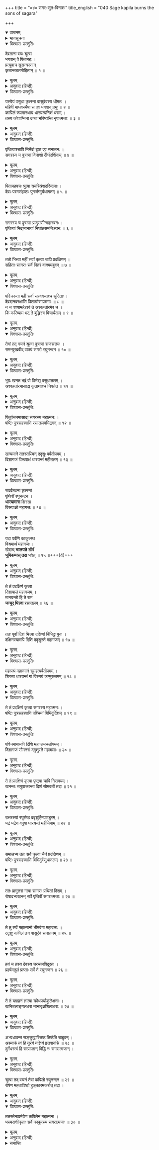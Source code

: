 +++
title = "०४० सगर-सुत-विनाशः"
title_english = "040 Sage kapila burns the sons of sagara"

+++
<details open><summary>वाचनम्</summary>
<div caption="श्रीराम-हरिसीताराममूर्ति-घनपाठिभ्यां वचनम्" class="audioEmbed" src="https://archive.org/download/Ramayana-recitation-Sriram-harisItArAmamUrti-Ghanapaati-v2/Kanda_1/Kanda_1_BK-040-Sagara_Putra_Vinashaha.mp3"></div>
</details>

<details><summary>भागसूचना</summary>

40. सगरपुत्रोंके भावी विनाशकी सूचना देकर ब्रह्माजीका देवताओंको शान्त करना, सगरके पुत्रोंका पृथ्वीको खोदते हुए कपिलजीके पास पहुँचना और उनके रोषसे जलकर भस्म होना
</details>

<details open><summary>विश्वास-प्रस्तुतिः</summary>

देवतानां वचः श्रुत्वा  
भगवान् वै पितामहः ।  
प्रत्युवाच सुसन्त्रस्तान्  
कृतान्तबलमोहितान् ॥ १ ॥
</details>

<details><summary>मूलम्</summary>

देवतानां वचः श्रुत्वा भगवान् वै पितामहः ।  
प्रत्युवाच सुसन्त्रस्तान् कृतान्तबलमोहितान् ॥ १ ॥
</details>

<details><summary>अनुवाद (हिन्दी)</summary>

देवताओंकी बात सुनकर भगवान् ब्रह्माजीने कितने ही प्राणियोंका अन्त करनेवाले सगरपुत्रोंके बलसे मोहित एवं भयभीत हुए उन देवताओंसे इस प्रकार कहा— ॥ १ ॥
</details>

<details open><summary>विश्वास-प्रस्तुतिः</summary>

यस्येयं वसुधा कृत्स्ना वासुदेवस्य धीमतः ।  
महिषी माधवस्यैषा स एव भगवान् प्रभुः ॥ २ ॥  
कापिलं रूपमास्थाय धारयत्यनिशं धराम् ।  
तस्य कोपाग्निना दग्धा भविष्यन्ति नृपात्मजाः ॥ ३ ॥
</details>

<details><summary>मूलम्</summary>

यस्येयं वसुधा कृत्स्ना वासुदेवस्य धीमतः ।  
महिषी माधवस्यैषा स एव भगवान् प्रभुः ॥ २ ॥  
कापिलं रूपमास्थाय धारयत्यनिशं धराम् ।  
तस्य कोपाग्निना दग्धा भविष्यन्ति नृपात्मजाः ॥ ३ ॥
</details>

<details><summary>अनुवाद (हिन्दी)</summary>

‘देवगण! यह सारी पृथ्वी जिन भगवान् वासुदेवकी वस्तु है तथा जिन भगवान् लक्ष्मीपतिकी यह रानी है, वे ही सर्वशक्तिमान् भगवान् श्रीहरि कपिल मुनिका रूप धारण करके निरन्तर इस पृथ्वीको धारण करते हैं । उनकी कोपाग्निसे ये सारे राजकुमार जलकर भस्म हो जायँगे ॥ २-३ ॥
</details>

<details open><summary>विश्वास-प्रस्तुतिः</summary>

पृथिव्याश्चापि निर्भेदो दृष्ट एव सनातनः ।  
सगरस्य च पुत्राणां विनाशो दीर्घदर्शिनाम् ॥ ४ ॥
</details>

<details><summary>मूलम्</summary>

पृथिव्याश्चापि निर्भेदो दृष्ट एव सनातनः ।  
सगरस्य च पुत्राणां विनाशो दीर्घदर्शिनाम् ॥ ४ ॥
</details>

<details><summary>अनुवाद (हिन्दी)</summary>

‘पृथ्वीका यह भेदन सनातन है—प्रत्येक कल्पमें अवश्यम्भावी है । (श्रुतियों और स्मृतियोंमें आये हुए सागर आदि शब्दोंसे यह बात सुस्पष्ट ज्ञात होती है ।) इसी प्रकार दूरदर्शी पुरुषोंने सगरके पुत्रोंका भावी विनाश भी देखा ही है; अतः इस विषयमें शोक करना अनुचित है’ ॥
</details>

<details open><summary>विश्वास-प्रस्तुतिः</summary>

पितामहवचः श्रुत्वा त्रयस्त्रिंशदरिन्दमाः ।  
देवाः परमसंहृष्टाः पुनर्जग्मुर्यथागतम् ॥ ५ ॥
</details>

<details><summary>मूलम्</summary>

पितामहवचः श्रुत्वा त्रयस्त्रिंशदरिन्दमाः ।  
देवाः परमसंहृष्टाः पुनर्जग्मुर्यथागतम् ॥ ५ ॥
</details>

<details><summary>अनुवाद (हिन्दी)</summary>

ब्रह्माजीका यह कथन सुनकर शत्रुओंका दमन करनेवाले तैंतीस देवता बड़े हर्षमें भरकर जैसे आये थे, उसी तरह पुनः लौट गये ॥ ५ ॥
</details>

<details open><summary>विश्वास-प्रस्तुतिः</summary>

सगरस्य च पुत्राणां प्रादुरासीन्महास्वनः ।  
पृथिव्यां भिद्यमानायां निर्घातसमनिःस्वनः ॥ ६ ॥
</details>

<details><summary>मूलम्</summary>

सगरस्य च पुत्राणां प्रादुरासीन्महास्वनः ।  
पृथिव्यां भिद्यमानायां निर्घातसमनिःस्वनः ॥ ६ ॥
</details>

<details><summary>अनुवाद (हिन्दी)</summary>

सगरपुत्रोंके हाथसे जब पृथ्वी खोदी जा रही थी,उस समय उससे वज्रपातके समान बड़ा भयंकर शब्द होता था ॥
</details>

<details open><summary>विश्वास-प्रस्तुतिः</summary>

ततो भित्त्वा महीं सर्वां कृत्वा चापि प्रदक्षिणम् ।  
सहिताः सागराः सर्वे पितरं वाक्यमब्रुवन् ॥ ७ ॥
</details>

<details><summary>मूलम्</summary>

ततो भित्त्वा महीं सर्वां कृत्वा चापि प्रदक्षिणम् ।  
सहिताः सागराः सर्वे पितरं वाक्यमब्रुवन् ॥ ७ ॥
</details>

<details><summary>अनुवाद (हिन्दी)</summary>

इस तरह सारी पृथ्वी खोदकर तथा उसकी परिक्रमा करके वे सभी सगरपुत्र पिताके पास खाली हाथ लौट आये और बोले— ॥ ७ ॥
</details>

<details open><summary>विश्वास-प्रस्तुतिः</summary>

परिक्रान्ता मही सर्वा सत्त्ववन्तश्च सूदिताः ।  
देवदानवरक्षांसि पिशाचोरगपन्नगाः ॥ ८ ॥  
न च पश्यामहेऽश्वं ते अश्वहर्तारमेव च ।  
किं करिष्याम भद्रं ते बुद्धिरत्र विचार्यताम् ॥ ९ ॥
</details>

<details><summary>मूलम्</summary>

परिक्रान्ता मही सर्वा सत्त्ववन्तश्च सूदिताः ।  
देवदानवरक्षांसि पिशाचोरगपन्नगाः ॥ ८ ॥  
न च पश्यामहेऽश्वं ते अश्वहर्तारमेव च ।  
किं करिष्याम भद्रं ते बुद्धिरत्र विचार्यताम् ॥ ९ ॥
</details>

<details><summary>अनुवाद (हिन्दी)</summary>

‘पिताजी! हमने सारी पृथ्वी छान डाली । देवता, दानव, राक्षस, पिशाच और नाग आदि बड़े-बड़े बलवान् प्राणियोंको मार डाला । फिर भी हमें न तो कहीं घोड़ा दिखायी दिया और न घोड़ेका चुरानेवाला ही । आपका भला हो । अब हम क्या करें? इस विषयमें आप ही कोई उपाय सोचिये’ ॥ ८-९ ॥
</details>

<details open><summary>विश्वास-प्रस्तुतिः</summary>

तेषां तद् वचनं श्रुत्वा पुत्राणां राजसत्तमः ।  
समन्युरब्रवीद् वाक्यं सगरो रघुनन्दन ॥ १० ॥
</details>

<details><summary>मूलम्</summary>

तेषां तद् वचनं श्रुत्वा पुत्राणां राजसत्तमः ।  
समन्युरब्रवीद् वाक्यं सगरो रघुनन्दन ॥ १० ॥
</details>

<details><summary>अनुवाद (हिन्दी)</summary>

‘रघुनन्दन! पुत्रोंका यह वचन सुनकर राजाओंमें श्रेष्ठ सगरने उनसे कुपित होकर कहा— ॥ १० ॥
</details>

<details open><summary>विश्वास-प्रस्तुतिः</summary>

भूयः खनत भद्रं वो विभेद्य वसुधातलम् ।  
अश्वहर्तारमासाद्य कृतार्थाश्च निवर्तत ॥ ११ ॥
</details>

<details><summary>मूलम्</summary>

भूयः खनत भद्रं वो विभेद्य वसुधातलम् ।  
अश्वहर्तारमासाद्य कृतार्थाश्च निवर्तत ॥ ११ ॥
</details>

<details><summary>अनुवाद (हिन्दी)</summary>

‘जाओ, फिरसे सारी पृथ्वी खोदो और इसे विदीर्ण करके घोड़ेके चोरका पता लगाओ । चोरतक पहुँचकर काम पूरा होनेपर ही लौटना’ ॥ ११ ॥
</details>

<details open><summary>विश्वास-प्रस्तुतिः</summary>

पितुर्वचनमासाद्य सगरस्य महात्मनः ।  
षष्टिः पुत्रसहस्राणि रसातलमभिद्रवन् ॥ १२ ॥
</details>

<details><summary>मूलम्</summary>

पितुर्वचनमासाद्य सगरस्य महात्मनः ।  
षष्टिः पुत्रसहस्राणि रसातलमभिद्रवन् ॥ १२ ॥
</details>

<details><summary>अनुवाद (हिन्दी)</summary>

अपने महात्मा पिता सगरकी यह आज्ञा शिरोधार्य करके वे साठ हजार राजकुमार रसातलकी ओर बढ़े (और रोषमें भरकर पृथ्वी खोदने लगे) ॥ १२ ॥
</details>

<details open><summary>विश्वास-प्रस्तुतिः</summary>

खन्यमाने ततस्तस्मिन् ददृशुः पर्वतोपमम् ।  
दिशागजं विरूपाक्षं धारयन्तं महीतलम् ॥ १३ ॥
</details>

<details><summary>मूलम्</summary>

खन्यमाने ततस्तस्मिन् ददृशुः पर्वतोपमम् ।  
दिशागजं विरूपाक्षं धारयन्तं महीतलम् ॥ १३ ॥
</details>

<details><summary>अनुवाद (हिन्दी)</summary>

उस खुदाईके समय ही उन्हें एक पर्वताकार दिग्गज दिखायी दिया, जिसका नाम विरूपाक्ष है । वह इस भूतलको धारण किये हुए था ॥ १३ ॥
</details>

<details open><summary>विश्वास-प्रस्तुतिः</summary>

सपर्वतवनां कृत्स्नां  
पृथिवीं रघुनन्दन ।  
**धारयामास** शिरसा  
विरूपाक्षो महागजः ॥ १४ ॥
</details>

<details><summary>मूलम्</summary>

सपर्वतवनां कृत्स्नां पृथिवीं रघुनन्दन ।  
धारयामास शिरसा विरूपाक्षो महागजः ॥ १४ ॥
</details>

<details><summary>अनुवाद (हिन्दी)</summary>

रघुनन्दन! महान् गजराज विरूपाक्षने पर्वत और वनोंसहित इस सम्पूर्ण पृथ्वीको अपने मस्तकपर धारण कर रखा था ॥ १४ ॥
</details>

<details open><summary>विश्वास-प्रस्तुतिः</summary>

यदा पर्वणि काकुत्स्थ  
विश्रमार्थं महागजः ।  
खेदाच् **चालयते** शीर्षं  
**भूमिकम्पस् तदा** भवेत् ॥ १५ ॥+++(4)+++
</details>

<details><summary>मूलम्</summary>

यदा पर्वणि काकुत्स्थ विश्रमार्थं महागजः ।  
खेदाच्चालयते शीर्षं भूमिकम्पस्तदा भवेत् ॥ १५ ॥
</details>

<details><summary>अनुवाद (हिन्दी)</summary>

काकुत्स्थ! वह महान् दिग्गज जिस समय थककर विश्रामके लिये अपने मस्तकको इधर-उधर हटाता था, उस समय भूकम्प होने लगता था ॥ १५ ॥
</details>

<details open><summary>विश्वास-प्रस्तुतिः</summary>

ते तं प्रदक्षिणं कृत्वा  
दिशापालं महागजम् ।  
मानयन्तो हि ते राम  
**जग्मुर् भित्त्वा** रसातलम् ॥ १६ ॥
</details>

<details><summary>मूलम्</summary>

ते तं प्रदक्षिणं कृत्वा दिशापालं महागजम् ।  
मानयन्तो हि ते राम जग्मुर्भित्त्वा रसातलम् ॥ १६ ॥
</details>

<details><summary>अनुवाद (हिन्दी)</summary>

श्रीराम! पूर्व दिशाकी रक्षा करनेवाले विशाल गजराज विरूपाक्षकी परिक्रमा करके उसका सम्मान करते हुए वे सगरपुत्र रसातलका भेदन करके आगे बढ़ गये ॥ १६ ॥
</details>

<details open><summary>विश्वास-प्रस्तुतिः</summary>

ततः पूर्वां दिशं भित्त्वा दक्षिणां बिभिदुः पुनः ।  
दक्षिणस्यामपि दिशि ददृशुस्ते महागजम् ॥ १७ ॥
</details>

<details><summary>मूलम्</summary>

ततः पूर्वां दिशं भित्त्वा दक्षिणां बिभिदुः पुनः ।  
दक्षिणस्यामपि दिशि ददृशुस्ते महागजम् ॥ १७ ॥
</details>

<details><summary>अनुवाद (हिन्दी)</summary>

पूर्व दिशाका भेदन करनेके पश्चात् वे पुनः दक्षिण दिशाकी भूमिको खोदने लगे । दक्षिण दिशामें भी उन्हें एक महान् दिग्गज दिखायी दिया ॥ १७ ॥
</details>

<details open><summary>विश्वास-प्रस्तुतिः</summary>

महापद्मं महात्मानं सुमहत्पर्वतोपमम् ।  
शिरसा धारयन्तं गां विस्मयं जग्मुरुत्तमम् ॥ १८ ॥
</details>

<details><summary>मूलम्</summary>

महापद्मं महात्मानं सुमहत्पर्वतोपमम् ।  
शिरसा धारयन्तं गां विस्मयं जग्मुरुत्तमम् ॥ १८ ॥
</details>

<details><summary>अनुवाद (हिन्दी)</summary>

उसका नाम था महापद्म । महान् पर्वतके समान ऊँचा वह विशालकाय गजराज अपने मस्तकपर पृथ्वीको धारण करता था । उसे देखकर उन राजकुमारोंको बड़ा विस्मय हुआ ॥ १८ ॥
</details>

<details open><summary>विश्वास-प्रस्तुतिः</summary>

ते तं प्रदक्षिणं कृत्वा सगरस्य महात्मनः ।  
षष्टिः पुत्रसहस्राणि पश्चिमां बिभिदुर्दिशम् ॥ १९ ॥
</details>

<details><summary>मूलम्</summary>

ते तं प्रदक्षिणं कृत्वा सगरस्य महात्मनः ।  
षष्टिः पुत्रसहस्राणि पश्चिमां बिभिदुर्दिशम् ॥ १९ ॥
</details>

<details><summary>अनुवाद (हिन्दी)</summary>

महात्मा सगरके वे साठ हजार पुत्र उस दिग्गजकी परिक्रमा करके पश्चिम दिशाकी भूमिका भेदन करने लगे ॥ १९ ॥
</details>

<details open><summary>विश्वास-प्रस्तुतिः</summary>

पश्चिमायामपि दिशि महान्तमचलोपमम् ।  
दिशागजं सौमनसं ददृशुस्ते महाबलाः ॥ २० ॥
</details>

<details><summary>मूलम्</summary>

पश्चिमायामपि दिशि महान्तमचलोपमम् ।  
दिशागजं सौमनसं ददृशुस्ते महाबलाः ॥ २० ॥
</details>

<details><summary>अनुवाद (हिन्दी)</summary>

पश्चिम दिशामें भी उन महाबली सगरपुत्रोंने महान् पर्वताकार दिग्गज सौमनसका दर्शन किया ॥ २० ॥
</details>

<details open><summary>विश्वास-प्रस्तुतिः</summary>

ते तं प्रदक्षिणं कृत्वा पृष्ट्वा चापि निरामयम् ।  
खनन्तः समुपाक्रान्ता दिशं सोमवतीं तदा ॥ २१ ॥
</details>

<details><summary>मूलम्</summary>

ते तं प्रदक्षिणं कृत्वा पृष्ट्वा चापि निरामयम् ।  
खनन्तः समुपाक्रान्ता दिशं सोमवतीं तदा ॥ २१ ॥
</details>

<details><summary>अनुवाद (हिन्दी)</summary>

उसकी भी परिक्रमा करके उसका कुशल-समाचार पूछकर वे सभी राजकुमार भूमि खोदते हुए उत्तर दिशामें जा पहुँचे ॥ २१ ॥
</details>

<details open><summary>विश्वास-प्रस्तुतिः</summary>

उत्तरस्यां रघुश्रेष्ठ ददृशुर्हिमपाण्डुरम् ।  
भद्रं भद्रेण वपुषा धारयन्तं महीमिमाम् ॥ २२ ॥
</details>

<details><summary>मूलम्</summary>

उत्तरस्यां रघुश्रेष्ठ ददृशुर्हिमपाण्डुरम् ।  
भद्रं भद्रेण वपुषा धारयन्तं महीमिमाम् ॥ २२ ॥
</details>

<details><summary>अनुवाद (हिन्दी)</summary>

रघुश्रेष्ठ! उत्तर दिशामें उन्हें हिमके समान श्वेतभद्र नामक दिग्गज दिखायी दिया, जो अपने कल्याणमय शरीरसे इस पृथ्वीको धारण किये हुए था ॥ २२ ॥
</details>

<details open><summary>विश्वास-प्रस्तुतिः</summary>

समालभ्य ततः सर्वे कृत्वा चैनं प्रदक्षिणम् ।  
षष्टिः पुत्रसहस्राणि बिभिदुर्वसुधातलम् ॥ २३ ॥
</details>

<details><summary>मूलम्</summary>

समालभ्य ततः सर्वे कृत्वा चैनं प्रदक्षिणम् ।  
षष्टिः पुत्रसहस्राणि बिभिदुर्वसुधातलम् ॥ २३ ॥
</details>

<details><summary>अनुवाद (हिन्दी)</summary>

उसका कुशल-समाचार पूछकर राजा सगरके वे सभी साठ हजार पुत्र उसकी परिक्रमा करनेके पश्चात् भूमि खोदनेके काममें जुट गये ॥ २३ ॥
</details>

<details open><summary>विश्वास-प्रस्तुतिः</summary>

ततः प्रागुत्तरां गत्वा सागराः प्रथितां दिशम् ।  
रोषादभ्यखनन् सर्वे पृथिवीं सगरात्मजाः ॥ २४ ॥
</details>

<details><summary>मूलम्</summary>

ततः प्रागुत्तरां गत्वा सागराः प्रथितां दिशम् ।  
रोषादभ्यखनन् सर्वे पृथिवीं सगरात्मजाः ॥ २४ ॥
</details>

<details><summary>अनुवाद (हिन्दी)</summary>

तदनन्तर सुविख्यात पूर्वोत्तर दिशामें जाकर उन सगरकुमारोंने एक साथ होकर रोषपूर्वक पृथ्वीको खोदना आरम्भ किया ॥ २४ ॥
</details>

<details open><summary>विश्वास-प्रस्तुतिः</summary>

ते तु सर्वे महात्मानो भीमवेगा महाबलाः ।  
ददृशुः कपिलं तत्र वासुदेवं सनातनम् ॥ २५ ॥
</details>

<details><summary>मूलम्</summary>

ते तु सर्वे महात्मानो भीमवेगा महाबलाः ।  
ददृशुः कपिलं तत्र वासुदेवं सनातनम् ॥ २५ ॥
</details>

<details><summary>अनुवाद (हिन्दी)</summary>

इस बार उन सभी महामना, महाबली एवं भयानक वेगशाली राजकुमारोंने वहाँ सनातन वासुदेवस्वरूप भगवान् कपिलको देखा ॥ २५ ॥
</details>

<details open><summary>विश्वास-प्रस्तुतिः</summary>

हयं च तस्य देवस्य चरन्तमविदूरतः ।  
प्रहर्षमतुलं प्राप्ताः सर्वे ते रघुनन्दन ॥ २६ ॥
</details>

<details><summary>मूलम्</summary>

हयं च तस्य देवस्य चरन्तमविदूरतः ।  
प्रहर्षमतुलं प्राप्ताः सर्वे ते रघुनन्दन ॥ २६ ॥
</details>

<details><summary>अनुवाद (हिन्दी)</summary>

राजा सगरके यज्ञका वह घोड़ा भी भगवान् कपिलके पास ही चर रहा था । रघुनन्दन! उसे देखकर उन सबको अनुपम हर्ष प्राप्त हुआ ॥ २६ ॥
</details>

<details open><summary>विश्वास-प्रस्तुतिः</summary>

ते तं यज्ञहनं ज्ञात्वा क्रोधपर्याकुलेक्षणाः ।  
खनित्रलाङ्गलधरा नानावृक्षशिलाधराः ॥ २७ ॥
</details>

<details><summary>मूलम्</summary>

ते तं यज्ञहनं ज्ञात्वा क्रोधपर्याकुलेक्षणाः ।  
खनित्रलाङ्गलधरा नानावृक्षशिलाधराः ॥ २७ ॥
</details>

<details><summary>अनुवाद (हिन्दी)</summary>

भगवान् कपिलको अपने यज्ञमें विघ्न डालनेवाला जानकर उनकी आँखें क्रोधसे लाल हो गयीं । उन्होंने अपने हाथोंमें खंती, हल और नाना प्रकारके वृक्ष एवं पत्थरोंके टुकड़े ले रखे थे ॥ २७ ॥
</details>

<details open><summary>विश्वास-प्रस्तुतिः</summary>

अभ्यधावन्त सङ्क्रुद्धास्तिष्ठ तिष्ठेति चाब्रुवन् ।  
अस्माकं त्वं हि तुरगं यज्ञियं हृतवानसि ॥ २८ ॥  
दुर्मेधस्त्वं हि सम्प्राप्तान् विद्धि नः सगरात्मजान् ।
</details>

<details><summary>मूलम्</summary>

अभ्यधावन्त सङ्क्रुद्धास्तिष्ठ तिष्ठेति चाब्रुवन् ।  
अस्माकं त्वं हि तुरगं यज्ञियं हृतवानसि ॥ २८ ॥  
दुर्मेधस्त्वं हि सम्प्राप्तान् विद्धि नः सगरात्मजान् ।
</details>

<details><summary>अनुवाद (हिन्दी)</summary>

वे अत्यन्त रोषमें भरकर उनकी ओर दौड़े और बोले— ‘अरे! खड़ा रह, खड़ा रह । तू ही हमारे यज्ञके घोड़ेको यहाँ चुरा लाया है । दुर्बुद्धे! अब हम आ गये । तू समझ ले, हम महाराज सगरके पुत्र हैं’ ॥ २८ १/२ ॥
</details>

<details open><summary>विश्वास-प्रस्तुतिः</summary>

श्रुत्वा तद् वचनं तेषां कपिलो रघुनन्दन ॥ २९ ॥  
रोषेण महताविष्टो हुङ्कारमकरोत् तदा ।
</details>

<details><summary>मूलम्</summary>

श्रुत्वा तद् वचनं तेषां कपिलो रघुनन्दन ॥ २९ ॥  
रोषेण महताविष्टो हुङ्कारमकरोत् तदा ।
</details>

<details><summary>अनुवाद (हिन्दी)</summary>

रघुनन्दन! उनकी बात सुनकर भगवान् कपिलको बड़ा रोष हुआ और उस रोषके आवेशमें ही उनके मुँहसे एक हुंकार निकल पड़ा ॥ २९ १/२ ॥
</details>

<details open><summary>विश्वास-प्रस्तुतिः</summary>

ततस्तेनाप्रमेयेण कपिलेन महात्मना ।  
भस्मराशीकृताः सर्वे काकुत्स्थ सगरात्मजाः ॥ ३० ॥
</details>

<details><summary>मूलम्</summary>

ततस्तेनाप्रमेयेण कपिलेन महात्मना ।  
भस्मराशीकृताः सर्वे काकुत्स्थ सगरात्मजाः ॥ ३० ॥
</details>

<details><summary>अनुवाद (हिन्दी)</summary>

श्रीराम! उस हुंकारके साथ ही उन अनन्त प्रभावशाली महात्मा कपिलने उन सभी सगरपुत्रोंको जलाकर राखका ढेर कर दिया ॥ ३० ॥
</details>

<details><summary>समाप्तिः</summary>

इत्यार्षे श्रीमद्रामायणे वाल्मीकीये आदिकाव्ये बालकाण्डे चत्वारिंशः सर्गः ॥ ४० ॥  
इस प्रकार श्रीवाल्मीकिनिर्मित आर्षरामायण आदिकाव्यके बालकाण्डमें चालीसवाँ सर्ग पूरा हुआ ॥ ४० ॥
</details>

